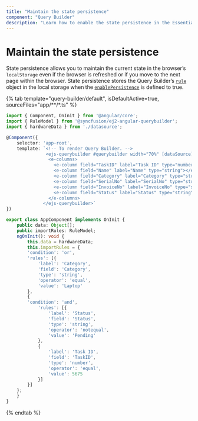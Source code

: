 ```yaml
---
title: "Maintain the state persistence"
component: "Query Builder"
description: "Learn how to enable the state persistence in the Essential JS 2 QueryBuilder control."
---
```


# Maintain the state persistence

State persistence allows you to maintain the current state in the browser’s `localStorage` even if the browser is refreshed or if you move to the next page within the browser. State persistence stores the Query Builder’s [`rule`](https://ej2.syncfusion.com/vue/documentation/api/query-builder/#rule) object in the local storage when the [`enablePersistence`](https://ej2.syncfusion.com/vue/documentation/state-persistence/) is defined to true.

{% tab template="query-builder/default", isDefaultActive=true, sourceFiles="app/**/*.ts" %}

```typescript
import { Component, OnInit } from '@angular/core';
import { RuleModel } from '@syncfusion/ej2-angular-querybuilder';
import { hardwareData } from './datasource';

@Component({
    selector: 'app-root',
    template: `<!-- To render Query Builder. -->
               <ejs-querybuilder #querybuilder width="70%" [dataSource]="data" [rule]="importRules" enablePersistence="true" >
                <e-columns>
                  <e-column field="TaskID" label="Task ID" type="number"></e-column>
                  <e-column field="Name" label="Name" type="string"></e-column>
                  <e-column field="Category" label="Category" type="string"></e-column>
                  <e-column field="SerialNo" label="SerialNo" type="string"></e-column>
                  <e-column field="InvoiceNo" label="InvoiceNo" type="string"></e-column>
                  <e-column field="Status" label="Status" type="string"></e-column>
                </e-columns>
              </ejs-querybuilder>`
})

export class AppComponent implements OnInit {
    public data: Object[];
    public importRules: RuleModel;
    ngOnInit(): void {
        this.data = hardwareData;
        this.importRules = {
        'condition': 'or',
        'rules': [{
            'label': 'Category',
            'field': 'Category',
            'type': 'string',
            'operator': 'equal',
            'value': 'Laptop'
        },
        {
        'condition': 'and',
            'rules': [{
                'label': 'Status',
                'field': 'Status',
                'type': 'string',
                'operator': 'notequal',
                'value': 'Pending'
            },
            {
                'label': 'Task ID',
                'field': 'TaskID',
                'type': 'number',
                'operator': 'equal',
                'value': 5675
            }]
        }]
    };
    }
}

```

{% endtab %}
